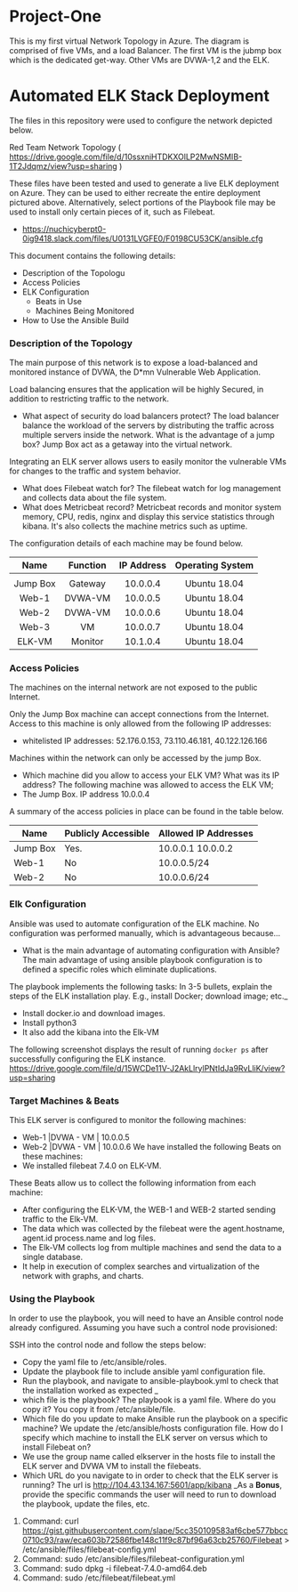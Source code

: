 # Project-One
This is my first virtual Network Topology in Azure. The diagram is comprised of five VMs, and a load Balancer. The first VM is the jubmp box which is the dedicated get-way. Other VMs are DVWA-1,2 and the ELK. 

# Automated ELK Stack Deployment

The files in this repository were used to configure the network depicted below.

Red Team Network Topology ( https://drive.google.com/file/d/10ssxniHTDKXOlLP2MwNSMIB-1T2Jdqmz/view?usp=sharing )

These files have been tested and used to generate a live ELK deployment on Azure. They can be used to either recreate the entire deployment pictured above. Alternatively, select portions of the Playbook file may be used to install only certain pieces of it, such as Filebeat.

  - https://nuchicyberpt0-0ig9418.slack.com/files/U0131LVGFE0/F0198CU53CK/ansible.cfg

This document contains the following details:
- Description of the Topologu
- Access Policies
- ELK Configuration
  - Beats in Use
  - Machines Being Monitored
- How to Use the Ansible Build


### Description of the Topology

The main purpose of this network is to expose a load-balanced and monitored instance of DVWA, the D*mn Vulnerable Web Application.

Load balancing ensures that the application will be highly Secured, in addition to restricting traffic to the network.
- What aspect of security do load balancers protect? The load balancer balance the workload of the servers by distributing the traffic across multiple servers inside the network. 
What is the advantage of a jump box? Jump Box act as a getaway into the virtual network.

Integrating an ELK server allows users to easily monitor the vulnerable VMs for changes to the traffic and system behavior.
 - What does Filebeat watch for? The filebeat watch for log management and collects data about the file system. 
 - What does Metricbeat record? Metricbeat records and monitor system memory, CPU, redis, nginx and display this service statistics through kibana. It's also collects the machine metrics such as uptime. 

The configuration details of each machine may be found below.


|   Name   	| Function  	| IP Address 	| Operating System 	|
|:--------:	|:---------:	|:----------:	|:----------------:	|
|          	|           	|            	|                  	|
| Jump Box 	|  Gateway  	|  10.0.0.4  	|   Ubuntu 18.04   	|
|   Web-1  	|  DVWA-VM  	|  10.0.0.5  	|   Ubuntu 18.04   	|
|   Web-2  	|  DVWA-VM   	|  10.0.0.6 	|   Ubuntu 18.04   	|
|   Web-3  	|    VM     	|  10.0.0.7  	|   Ubuntu 18.04   	|
| ELK-VM   	| Monitor   	|  10.1.0.4  	|   Ubuntu 18.04   	|

### Access Policies

The machines on the internal network are not exposed to the public Internet. 

Only the Jump Box machine can accept connections from the Internet. Access to this machine is only allowed from the following IP addresses:
- whitelisted IP addresses: 52.176.0.153, 73.110.46.181, 40.122.126.166

Machines within the network can only be accessed by the jump Box.
- Which machine did you allow to access your ELK VM? What was its IP address?
The following machine was allowed to access the ELK VM;
-  The Jump Box. IP address 10.0.0.4


A summary of the access policies in place can be found in the table below.

| Name     | Publicly Accessible | Allowed IP Addresses |
|----------|---------------------|----------------------|
| Jump Box | Yes.                | 10.0.0.1 10.0.0.2    |
| Web-1    | No                  | 10.0.0.5/24          |
| Web-2    | No                  | 10.0.0.6/24          |
 
### Elk Configuration

Ansible was used to automate configuration of the ELK machine. No configuration was performed manually, which is advantageous because...
- What is the main advantage of automating configuration with Ansible? The main advantage of using ansible playbook configuration is to defined a specific roles which eliminate duplications. 

The playbook implements the following tasks:
 In 3-5 bullets, explain the steps of the ELK installation play. E.g., install Docker; download image; etc._
- Install docker.io and download images.
- Install python3 
- It also add the kibana into the Elk-VM 

The following screenshot displays the result of running `docker ps` after successfully configuring the ELK instance.
https://drive.google.com/file/d/15WCDe11V-J2AkLlrylPNtIdJa9RvLliK/view?usp=sharing

### Target Machines & Beats
This ELK server is configured to monitor the following machines:
- Web-1    |DVWA - VM | 10.0.0.5
- Web-2    |DVWA - VM | 10.0.0.6
We have installed the following Beats on these machines:
- We installed filebeat 7.4.0 on ELK-VM. 

These Beats allow us to collect the following information from each machine:
- After configuring the ELK-VM, the WEB-1 and WEB-2 started sending traffic to the Elk-VM. 
- The data which was collected by the filebeat were the agent.hostname, agent.id process.name and log files.
- The Elk-VM collects log from multiple machines and send the data to a single database. 
- It help in execution of complex searches and virtualization of the network with graphs, and charts. 
### Using the Playbook
In order to use the playbook, you will need to have an Ansible control node already configured. Assuming you have such a control node provisioned: 

SSH into the control node and follow the steps below:
- Copy the yaml file to /etc/ansible/roles.
- Update the playbook file to include ansible yaml configuration file. 
- Run the playbook, and navigate to ansible-playbook.yml to check that the installation worked as expected
_
- which file is the playbook? The playbook is a yaml file. Where do you copy it? You copy it from /etc/ansible/file.
- Which file do you update to make Ansible run the playbook on a specific machine? We update the /etc/ansible/hosts configuration file. How do I specify which machine to install the ELK server on versus which to install Filebeat on?
- We use the group name called elkserver in the hosts file to install the ELK server and DVWA VM to install the filebeats. 
- Which URL do you navigate to in order to check that the ELK server is running? The url is http://104.43.134.167:5601/app/kibana
_As a **Bonus**, provide the specific commands the user will need to run to download the playbook, update the files, etc.
1. Command: curl https://gist.githubusercontent.com/slape/5cc350109583af6cbe577bbcc0710c93/raw/eca603b72586fbe148c11f9c87bf96a63cb25760/Filebeat > /etc/ansible/files/filebeat-config.yml
2. Command: sudo /etc/ansible/files/filebeat-configuration.yml
3. Command: sudo dpkg -i filebeat-7.4.0-amd64.deb
4. Command: sudo /etc/filebeat/filebeat.yml
